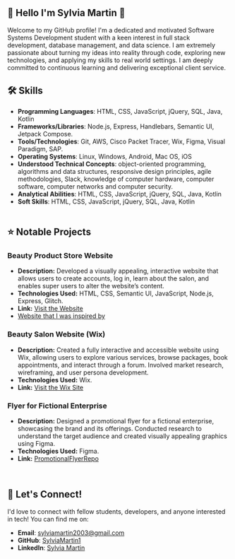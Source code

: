 ## 👋 Hello I'm Sylvia Martin 👋
Welcome to my GitHub profile! I'm a dedicated and motivated Software Systems Development student with a keen interest in full stack development, database management, and data science. I am extremely passionate about turning my ideas into reality through code, exploring new technologies, and applying my skills to real world settings. I am deeply committed to continuous learning and delivering exceptional client service. <br>


## 🛠️ Skills
- **Programming Languages**:  HTML, CSS, JavaScript, jQuery, SQL, Java, Kotlin
- **Frameworks/Libraries**:  Node.js, Express, Handlebars, Semantic UI, Jetpack Compose.
- **Tools/Technologies**: Git, AWS, Cisco Packet Tracer, Wix, Figma, Visual Paradigm, SAP.
- **Operating Systems**: Linux, Windows, Android, Mac OS, iOS
- **Understood Technical Concepts**:  object-oriented programming, algorithms and data structures, responsive design principles, agile methodologies, Slack, knowledge of computer hardware, computer software, computer networks and computer security.
- **Analytical Abilities**:  HTML, CSS, JavaScript, jQuery, SQL, Java, Kotlin
- **Soft Skills**:  HTML, CSS, JavaScript, jQuery, SQL, Java, Kotlin <br><br>


## ⭐ Notable Projects 
### Beauty Product Store Website
- **Description:** Developed a visually appealing, interactive website that allows users to create accounts, log in, learn about the salon, and enables super users to alter the website’s content.  
- **Technologies Used:** HTML, CSS, Semantic UI, JavaScript, Node.js, Express, Glitch.
 - **Link:** [Visit the Website](https://theblissfulbeautyofficialwebsite.glitch.me/) <br> 
 - [Website that I was inspired by](https://topic-08-labsm.glitch.me/)  

  
### Beauty Salon Website (Wix)
- **Description:** Created a fully interactive and accessible website using Wix, allowing users to explore various services, browse packages, book appointments, and interact through a forum. Involved market research, wireframing, and user persona development.  
- **Technologies Used:** Wix.  
 - **Link:** [Visit the Wix Site](https://20102981.wixsite.com/blissfulbeauty-1) <br> 

### Flyer for Fictional Enterprise
- **Description:** Designed a promotional flyer for a fictional enterprise, showcasing the brand and its offerings. Conducted research to understand the target audience and created visually appealing graphics using Figma.  
- **Technologies Used:** Figma.  
-  **Link:** [PromotionalFlyerRepo](https://github.com/SylviaMartin1/RepoForPromotionalFlyer/blob/main/PromotionalFlyer.jpg) 
<br>
  
## 🚀 Let's Connect!
I'd love to connect with fellow students, developers, and anyone interested in tech! You can find me on:
- **Email**: [sylviamartin2003@gmail.com](mailto:sylviamartin2003@gmail.com)
- **GitHub**: [SylviaMartin1](https://github.com/SylviaMartin1)
- **LinkedIn**: [Sylvia Martin](https://www.linkedin.com/in/sylvia-martin/)






